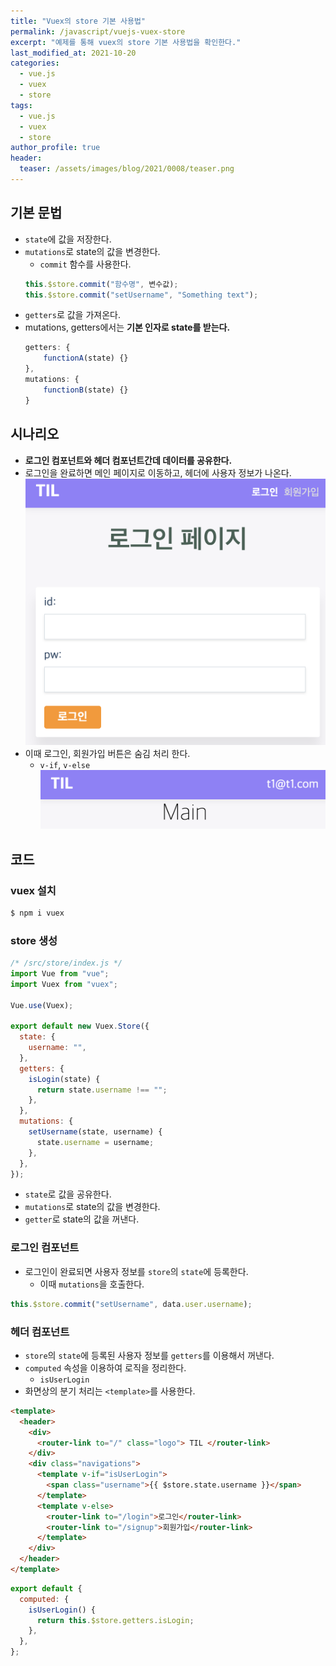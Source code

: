 ```yaml
---
title: "Vuex의 store 기본 사용법"
permalink: /javascript/vuejs-vuex-store
excerpt: "예제를 통해 vuex의 store 기본 사용법을 확인한다."
last_modified_at: 2021-10-20
categories:
  - vue.js
  - vuex
  - store
tags:
  - vue.js
  - vuex
  - store
author_profile: true
header:
  teaser: /assets/images/blog/2021/0008/teaser.png
---
```


## 기본 문법

- `state`에 값을 저장한다.
- `mutations`로 state의 값을 변경한다.
  - `commit` 함수를 사용한다.
  ```javascript
  this.$store.commit("함수명", 변수값);
  this.$store.commit("setUsername", "Something text");
  ```
- `getters`로 값을 가져온다.
- mutations, getters에서는 **기본 인자로 state를 받는다.**
  ```javascript
  getters: {
      functionA(state) {}
  },
  mutations: {
      functionB(state) {}
  }
  ```

## 시나리오

- **로그인 컴포넌트와 헤더 컴포넌트간데 데이터를 공유한다.**
- 로그인을 완료하면 메인 페이지로 이동하고, 헤더에 사용자 정보가 나온다.
  ![image01.png](/assets/images/blog/2021/0008/image01.png)
- 이때 로그인, 회원가입 버튼은 숨김 처리 한다.
  - `v-if`, `v-else`
    ![image01.png](/assets/images/blog/2021/0008/image02.png)

## 코드

### vuex 설치

```bash
$ npm i vuex
```

### store 생성

```javascript
/* /src/store/index.js */
import Vue from "vue";
import Vuex from "vuex";

Vue.use(Vuex);

export default new Vuex.Store({
  state: {
    username: "",
  },
  getters: {
    isLogin(state) {
      return state.username !== "";
    },
  },
  mutations: {
    setUsername(state, username) {
      state.username = username;
    },
  },
});
```

- `state`로 값을 공유한다.
- `mutations`로 state의 값을 변경한다.
- `getter`로 state의 값을 꺼낸다.

### 로그인 컴포넌트

- 로그인이 완료되면 사용자 정보를 `store`의 `state`에 등록한다.
  - 이때 `mutations`을 호출한다.

```javascript
this.$store.commit("setUsername", data.user.username);
```

### 헤더 컴포넌트

- `store`의 `state`에 등록된 사용자 정보를 `getters`를 이용해서 꺼낸다.
- `computed` 속성을 이용하여 로직을 정리한다.
  - `isUserLogin`
- 화면상의 분기 처리는 `<template>`를 사용한다.

```html
<template>
  <header>
    <div>
      <router-link to="/" class="logo"> TIL </router-link>
    </div>
    <div class="navigations">
      <template v-if="isUserLogin">
        <span class="username">{{ $store.state.username }}</span>
      </template>
      <template v-else>
        <router-link to="/login">로그인</router-link>
        <router-link to="/signup">회원가입</router-link>
      </template>
    </div>
  </header>
</template>
```

```jsx
export default {
  computed: {
    isUserLogin() {
      return this.$store.getters.isLogin;
    },
  },
};
```

